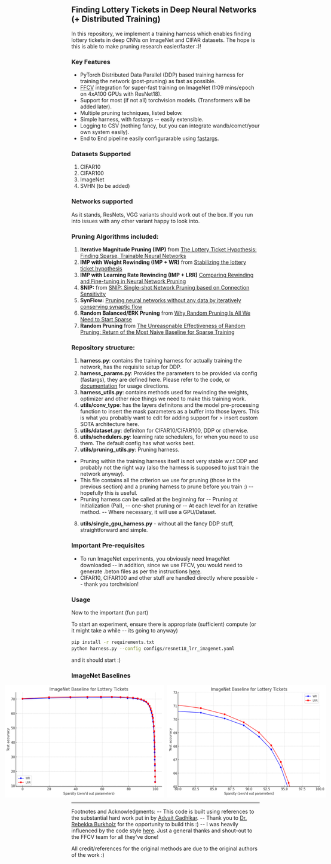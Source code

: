## Finding Lottery Tickets in Deep Neural Networks (+ Distributed Training)

In this repository, we implement a training harness which enables finding lottery tickets in deep CNNs on ImageNet and CIFAR datasets. The hope is this is able to make pruning research easier/faster :)!

### Key Features
- PyTorch Distributed Data Parallel (DDP) based training harness for training the network (post-pruning) as fast as possible.
- [FFCV](https://github.com/libffcv/ffcv) integration for super-fast training on ImageNet (1:09 mins/epoch on 4xA100 GPUs with ResNet18).
- Support for most (if not all) torchvision models. (Transformers will be added later).
- Multiple pruning techniques, listed below.
- Simple harness, with fastargs -- easily extensible.
- Logging to CSV (nothing fancy, but you can integrate wandb/comet/your own system easily).
- End to End pipeline easily configurarable using [fastargs](https://github.com/GuillaumeLeclerc/fastargs).

### Datasets Supported
1. CIFAR10
2. CIFAR100
3. ImageNet
4. SVHN (to be added)

### Networks supported
As it stands, ResNets, VGG variants should work out of the box. If you run into issues with any other variant happy to look into.

### Pruning Algorithms included:
1. **Iterative Magnitude Pruning (IMP)** from [The Lottery Ticket Hypothesis: Finding Sparse, Trainable Neural Networks](https://arxiv.org/abs/1803.03635)
3. **IMP with Weight Rewinding (IMP + WR)** from [Stabilizing the lottery ticket hypothesis](https://arxiv.org/abs/1903.01611)
4. **IMP with Learning Rate Rewinding (IMP + LRR)** [Comparing Rewinding and Fine-tuning in Neural Network Pruning](https://arxiv.org/abs/2003.02389)
5. **SNIP:** from [SNIP: Single-shot Network Pruning based on Connection Sensitivity](https://arxiv.org/abs/1810.02340)
6. **SynFlow:** [Pruning neural networks without any data by iteratively conserving synaptic flow](https://arxiv.org/abs/2006.05467)
7. **Random Balanced/ERK Pruning** from [Why Random Pruning Is All We Need to Start Sparse](https://proceedings.mlr.press/v202/gadhikar23a/gadhikar23a.pdf)
8. **Random Pruning** from [The Unreasonable Effectiveness of Random Pruning: Return of the Most Naive Baseline for Sparse Training](https://openreview.net/pdf?id=VBZJ_3tz-t)

### Repository structure:
1. **harness.py**: contains the training harness for actually training the network, has the requisite setup for DDP.
2. **harness_params.py**: Provides the parameters to be provided via config (fastargs), they are defined here. Please refer to the code, or [documentation]() for usage directions.
3. **harness_utils.py**: contains methods used for rewinding the weights, optimizer and other nice things we need to make this training work.
4. **utils/conv_type**: has the layers definitons and the model pre-processing function to insert the mask parameters as a buffer into those layers. This is what you probably want to edit for adding support for > insert custom SOTA architecture here.
5. **utils/dataset.py**: definiton for CIFAR10/CIFAR100, DDP or otherwise.
6. **utils/schedulers.py**: learning rate schedulers, for when you need to use them. The default config has what works best.
7. **utils/pruning_utils.py**: Pruning harness.
 
- Pruning within the training harness itself is not very stable w.r.t DDP and probably not the right way (also the harness is supposed to just train the network anyway). 
- This file contains all the criterion we use for pruning (those in the previous section) and a pruning harness to prune before you train :) -- hopefully this is useful. 
- Pruning harness can be called at the beginning for 
    -- Pruning at Initialization (PaI), 
    -- one-shot pruning or 
    -- At each level for an iterative method. 
    -- Where necessary, it will use a GPU/Dataset.

8. **utils/single_gpu_harness.py** - without all the fancy DDP stuff, straightforward and simple.

### Important Pre-requisites
- To run ImageNet experiments, you obviously need ImageNet downloaded -- in addition, since we use FFCV, you would need to generate .beton files as per the instructions [here](https://github.com/libffcv/ffcv-imagenet).
- CIFAR10, CIFAR100 and other stuff are handled directly where possible -- thank you torchvision!

### Usage

Now to the important (fun part)

To start an experiment, ensure there is appropriate (sufficient) compute (or it might take a while -- its going to anyway)

```bash
pip install -r requirements.txt
python harness.py --config configs/resnet18_lrr_imagenet.yaml
```

and it should start :)

### ImageNet Baselines
<div style="display: flex; justify-content: center; align-items: center;">
    <img src="assets/imagenet.png" width="425" height="300" style="margin-right: 10px;">
    <img src="assets/imagenet2.png" width="425" height="300">
</div>


----------------
Footnotes and Acknowledgments:
-- This code is built using references to the substantial hard work put in by [Advait Gadhikar](https://advaitgadhikar.github.io/). 
-- Thank you to [Dr. Rebekka Burkholz](https://cispa.de/de/people/c01rebu) for the opportunity to build this :)
-- I was heavily influenced by the code style [here](https://github.com/libffcv/ffcv-imagenet). Just a general thanks and shout-out to the FFCV team for all they've done!

All credit/references for the original methods are due to the original authors of the work :)
